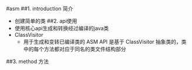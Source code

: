 #asm
##1. introduction 简介
- 创建简单的类
##2. api使用
- 使用核心api生成和转换经过编译的java类
- ClassVisitor
   - 用于生成和变转已编译类的 ASM API 是基于 ClassVisitor 抽象类的，类中的每个方法都对应于同名的类文件结构部分
   
##3. method 方法

